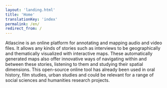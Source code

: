 ```yaml
---
layout: 'landing.html'
title: 'Home'
translationKey: 'index'
permalink: /en/
redirect_from: /
---
```


Atlascine is an online platform for annotating and mapping audio and video files. It allows any kinds of stories such as interviews to be geographically and thematically visualized with interactive maps. These automatically generated maps also offer innovative ways of navigating within and between these stories, listening to them and studying their spatial dimensions. This open-source online tool has already been used in oral history, film studies, urban studies and could be relevant for a range of social sciences and humanities research projects. 
